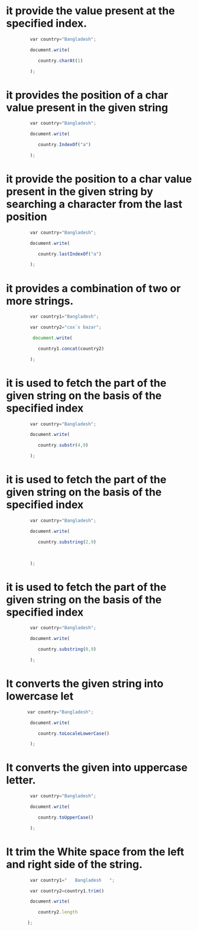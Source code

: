 # it provide the value present at the specified index.

```js
         var country="Bangladesh";

         document.write(

            country.charAt(1)

         );
```

# it provides the position of a char value present in the given string

```js
         var country="Bangladesh";

         document.write(

            country.IndexOf("a")

         );
```

# it provide the position to a char value present in the given string by searching a character from the last position

```js
         var country="Bangladesh";

         document.write(

            country.lastIndexOf("a")

         );
```
# it provides a combination of two or more strings.

```js
         var country1="Bangladesh";

         var country2="cox`s bazar";

          document.write(

            country1.concat(country2)

         );
```
# it is used to fetch the part of the given string on the basis of the specified index

```js
         var country="Bangladesh";

         document.write(

            country.substr(4,9)

         );
```

# it is used to fetch the part of the given string on the basis of the specified index
```js
         var country="Bangladesh";

         document.write(

            country.substring(2,9)

  

         );
```
# it is used to fetch the part of the given string on the basis of the specified index

```js
         var country="Bangladesh";

         document.write(

            country.substring(0,9)

         );
```

# It converts the given string into lowercase let

```js
        var country="Bangladesh";

         document.write(

            country.toLocaleLowerCase()

         );
```

# It converts the given into uppercase letter.

```js
         var country="Bangladesh";

         document.write(

            country.toUpperCase()

         );
```

# It trim the White space from the left and right side of the string.
```js
         var country1="   Bangladesh   ";

         var country2=country1.trim()

         document.write(

            country2.length

        );
```